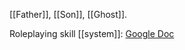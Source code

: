 [[Father]], [[Son]], [[Ghost]].

Roleplaying skill [[system]]:
[Google Doc](https://docs.google.com/document/d/1HptqZA0SBzA02t-biA5hxlgj6XxFoAxsDOAVb8oreK4)
